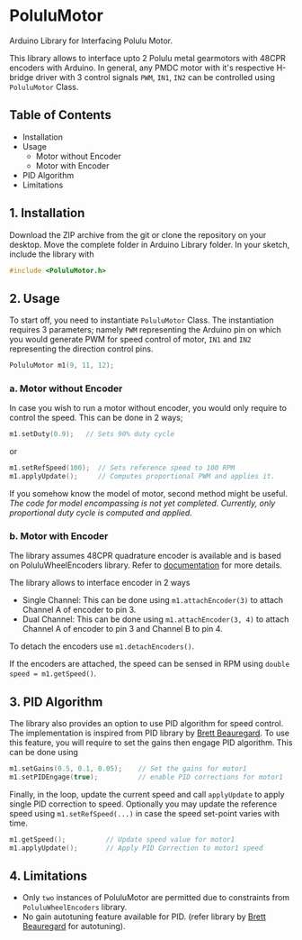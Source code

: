 # PoluluMotor
Arduino Library for Interfacing Polulu Motor.

This library allows to interface upto 2 Polulu metal gearmotors with 48CPR encoders with Arduino. In general, any PMDC motor with it's respective H-bridge driver with 3 control signals `PWM`, `IN1`, `IN2` can be controlled using `PoluluMotor` Class. 

## Table of Contents
- Installation
- Usage
  - Motor without Encoder
  - Motor with Encoder
- PID Algorithm
- Limitations


## 1. Installation
Download the ZIP archive from the git or clone the repository on your desktop. Move the complete folder in Arduino Library folder.
In your sketch, include the library with
```cpp
#include <PoluluMotor.h>
```


## 2. Usage
To start off, you need to instantiate `PoluluMotor` Class. The instantiation requires 3 parameters; namely `PWM` representing the Arduino pin on which you would generate PWM for speed control of motor, `IN1` and `IN2` representing the direction control pins.
```cpp
PoluluMotor m1(9, 11, 12);
```

### a. Motor without Encoder
In case you wish to run a motor without encoder, you would only require to control the speed. This can be done in 2 ways;
```cpp
m1.setDuty(0.9);   // Sets 90% duty cycle
```
or
```cpp
m1.setRefSpeed(100);  // Sets reference speed to 100 RPM
m1.applyUpdate();     // Computes proportional PWM and applies it.
```

If you somehow know the model of motor, second method might be useful. *The code for model encompassing is not yet completed. Currently, only proportional duty cycle is computed and applied.*

### b. Motor with Encoder
The library assumes 48CPR quadrature encoder is available and is based on PoluluWheelEncoders library. Refer to [documentation](https://www.pololu.com/docs/0j18/18) for more details.

The library allows to interface encoder in 2 ways
- Single Channel: This can be done using `m1.attachEncoder(3)` to attach Channel A of encoder to pin 3.
- Dual Channel: This can be done using `m1.attachEncoder(3, 4)` to attach Channel A of encoder to pin 3 and Channel B to pin 4.

To detach the encoders use `m1.detachEncoders()`.

If the encoders are attached, the speed can be sensed in RPM using `double speed = m1.getSpeed()`. 


## 3. PID Algorithm
The library also provides an option to use PID algorithm for speed control. The implementation is inspired from PID library by [Brett Beauregard](http://playground.arduino.cc/Code/PIDLibrary). To use this feature, you will require to set the gains then engage PID algorithm. This can be done using

```cpp 
m1.setGains(0.5, 0.1, 0.05);    // Set the gains for motor1
m1.setPIDEngage(true);          // enable PID corrections for motor1
```

Finally, in the loop, update the current speed and call `applyUpdate` to apply single PID correction to speed. Optionally you may update the reference speed using `m1.setRefSpeed(...)` in case the speed set-point varies with time.

```cpp
m1.getSpeed();          // Update speed value for motor1
m1.applyUpdate();       // Apply PID Correction to motor1 speed
```


## 4. Limitations
- Only `two` instances of PoluluMotor are permitted due to constraints from `PoluluWheelEncoders` library.
- No gain autotuning feature available for PID. (refer library by [Brett Beauregard](http://playground.arduino.cc/Code/PIDLibrary) for autotuning).


